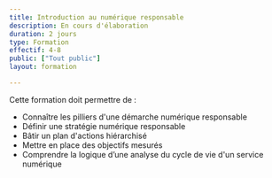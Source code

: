 ```yaml
---
title: Introduction au numérique responsable
description: En cours d'élaboration
duration: 2 jours
type: Formation
effectif: 4-8
public: ["Tout public"]
layout: formation

---
```

Cette formation doit permettre de :
- Connaître les pilliers d'une démarche numérique responsable
- Définir une stratégie numérique responsable
- Bâtir un plan d'actions hiérarchisé 
- Mettre en place des objectifs mesurés 
- Comprendre la logique d’une analyse du cycle de vie d'un service numérique